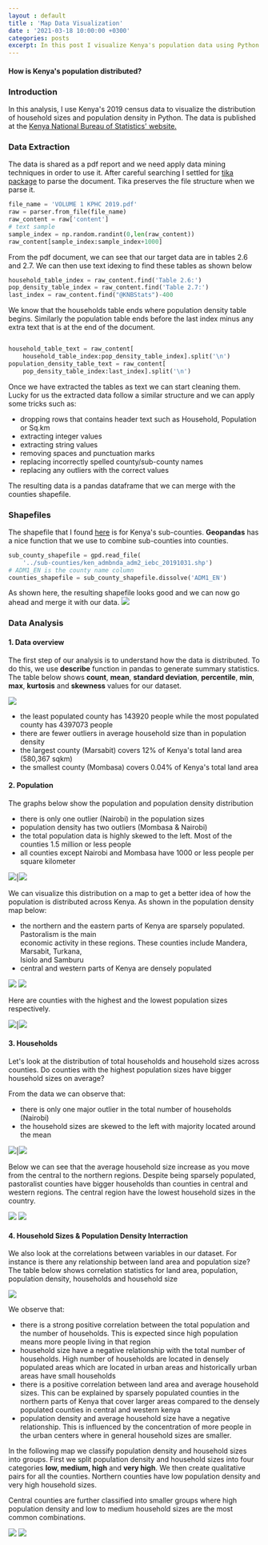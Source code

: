 ```yaml
---
layout : default
title : 'Map Data Visualization'
date : '2021-03-18 10:00:00 +0300'
categories: posts
excerpt: In this post I visualize Kenya's population data using Python. I attempt to answer the question 'What is the distribution of Kenya's population?'
---
```

#### How is Kenya's population distributed?

### Introduction
In this analysis, I use Kenya's 2019 census data to visualize the distribution of household sizes and population density in Python. The data is published at the [Kenya National Bureau of Statistics' website.](https://www.knbs.or.ke/?page_id=3142)

### Data Extraction
The data is shared as a pdf report and we need apply data mining techniques in order to use it. After careful searching I settled for [tika package](https://pypi.org/project/tika/) to parse the document. Tika preserves the file structure when we parse it.
```python
file_name = 'VOLUME 1 KPHC 2019.pdf'
raw = parser.from_file(file_name)
raw_content = raw['content']
# text sample
sample_index = np.random.randint(0,len(raw_content))
raw_content[sample_index:sample_index+1000]
```
From the pdf document, we can see that our target data are in tables 2.6 and 2.7. We can then use text idexing to find these tables as shown below
```python
household_table_index = raw_content.find('Table 2.6:')
pop_density_table_index = raw_content.find('Table 2.7:')
last_index = raw_content.find("@KNBStats")-400
```
We know that the households table ends where population density table begins. Similarly the population table ends before the last index minus any extra text that is at the end of the document.
```python

household_table_text = raw_content[
    household_table_index:pop_density_table_index].split('\n')
population_density_table_text = raw_content[
    pop_density_table_index:last_index].split('\n')

```
Once we have extracted the tables as text we can start cleaning them. Lucky for us the extracted data follow a similar structure and we can apply some tricks such as:
- dropping rows that contains header text such as Household, Population or Sq.km
- extracting integer values
- extracting string values 
- removing spaces and punctuation marks
- replacing incorrectly spelled county/sub-county names
- replacing any outliers with the correct values

The resulting data is a pandas dataframe that we can merge with the counties shapefile.

### Shapefiles
The shapefile that I found [here](https://data.humdata.org/dataset/ken-administrative-boundaries) is for Kenya's sub-counties. **Geopandas** has a nice function that we use to combine sub-counties into counties. 
```python
sub_county_shapefile = gpd.read_file(
    '../sub-counties/ken_admbnda_adm2_iebc_20191031.shp')
# ADM1_EN is the county name column
counties_shapefile = sub_county_shapefile.dissolve('ADM1_EN')
```
As shown here, the resulting shapefile looks good and we can now go ahead and merge it with our data.
<span class="center_image" style="float:center">
![](/assets/img/ke_counties_map.png)
</span>

### Data Analysis

#### 1. Data overview

The first step of our analysis is to understand how the data is distributed. To do this, we use **describe** function in pandas to generate summary statistics. The table below shows **count**, **mean**, **standard deviation**, **percentile**, **min**, **max**, **kurtosis** and **skewness** values for our dataset.

![](/assets/img/census_data_summary.png)
- the least populated county has 143920 people while the most populated county has 4397073 people
- there are fewer outliers in average household size than in population density
- the largest county (Marsabit) covers 12% of Kenya's total land area (580,367 sqkm)
- the smallest county (Mombasa) covers 0.04% of Kenya's total land area

#### 2. Population

The graphs below show the population and population density distribution

- there is only one outlier (Nairobi) in the population sizes
- population density has two outliers (Mombasa & Nairobi)
- the total population data is highly skewed to the left. Most of the counties 1.5 million or less people
- all counties except Nairobi and Mombasa have 1000 or less people per square kilometer

![](/assets/img/county_population.png)|![](/assets/img/county_pop_density.png)

We can visualize this distribution on a map to get a better idea of how the population is distributed across Kenya.
As shown in the population density map below:
- the northern and the eastern parts of Kenya are sparsely populated. Pastoralism is the main<br>economic activity in these regions. These counties include Mandera, Marsabit, Turkana,<br>Isiolo and Samburu
- central and western parts of Kenya are densely populated

![](/assets/img/county_pop_map.png)
![](/assets/img/county_codes.png)

Here are counties with the highest and the lowest population sizes respectively.

![](/assets/img/most_populous_counties.png)|![](/assets/img/least_populous_counties.png)

#### 3. Households

Let's look at the distribution of total households and household sizes across counties. Do counties with the highest population sizes have bigger household sizes on average?

From the data we can observe that:
- there is only one major outlier in the total number of households (Nairobi)
- the household sizes are skewed to the left with majority located around the mean

![](/assets/img/county_households.png)|![](/assets/img/county_avg_household_size.png)

Below we can see that the average household size increase as you move from the central to the northern regions. Despite being sparsely populated, pastoralist counties have bigger households than counties in central and western regions. 
The central region have the lowest household sizes in the country.

![](/assets/img/county_household_size.png)
![](/assets/img/county_codes.png)

#### 4. Household Sizes & Population Density Interraction
We also look at the correlations between variables in our dataset. For instance is there any relationship between land area and population size?
The table below shows correlation statistics for land area, population, population density, households and household size

![](/assets/img/county_data_correlations.png)

We observe that:
- there is a strong positive correlation between the total population and the number of households. This is expected since high population means more people living in that region
- household size have a negative relationship with the total number of households. High number of households are located in densely populated areas which are located in urban areas and historically urban areas have small households
- there is a positive correlation between land area and average household sizes. This can be explained by sparsely populated counties in the northern parts of Kenya that cover larger areas compared to the densely populated counties in central and western kenya
- population density and average household size have a negative relationship. This is influenced by the concentration of more people in the urban centers where in general household sizes are smaller.

In the following map we classify population density and household sizes into groups. First we split population density and household sizes into four categories **low, medium, high** and **very high**. We then create qualitative pairs for all the counties.
Northern counties have low population density and very high household sizes. 

Central counties are further classified into smaller groups where high population density and low to medium household sizes are the most common combinations.

![](/assets/img/county_density_hhsize_interraction.png)
![](/assets/img/county_codes.png)